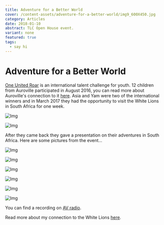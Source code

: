 ```yaml
---
title: Adventure for a Better World
cover: /content-assets/adventure-for-a-better-world/img9_600X450.jpg
category: Articles
date: 2018-01-10
abstract: TLC Open House event.
variant: none
featured: true
tags:
  - say hi
---
```


# Adventure for a Better World

[One United Roar](https://www.oneunitedroar.org/) is an international talent challenge for youth. 12 children from Auroville participated in August 2016, you can read more about Auroville's connection to it [here](/reconnecting-with-spirit-through-nature#one-united-roar). Asia and Yam were two of the international winners and in March 2017 they had the opportunity to visit the White Lions in South Africa for one week.

![Img](/content-assets/adventure-for-a-better-world/img99_1440X900.jpg)

![Img](/content-assets/book/book2_200X300.jpg)

After they came back they gave a presentation on their adventures in South Africa. Here are some pictures from the event…

![Img](/content-assets/adventure-for-a-better-world/img1_600X600.jpg)

![Img](/content-assets/adventure-for-a-better-world/img2_600X600.jpg)

![Img](/content-assets/adventure-for-a-better-world/img8_600X600.jpg)

![Img](/content-assets/adventure-for-a-better-world/img4_600X600.jpg)

![Img](/content-assets/adventure-for-a-better-world/img5_600X600.jpg)

![Img](/content-assets/adventure-for-a-better-world/img3_600X600.jpg)

You can find a recording on [AV radio](https://www.aurovilleradio.org/tag/white-lions/).

Read more about my connection to the White Lions [here](/reconnecting-with-spirit-through-nature#the-white-lions).



